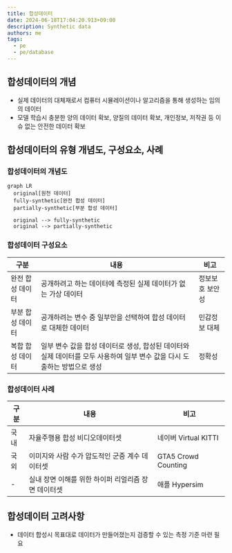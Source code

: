 ```yaml
---
title: 합성데이터
date: 2024-06-18T17:04:20.913+09:00
description: Synthetic data
authors: me
tags:
  - pe
  - pe/database
---
```


## 합성데이터의 개념

- 실제 데이터의 대체재로서 컴퓨터 시뮬레이션이나 알고리즘을 통해 생성하는 임의의 데이터
- 모델 학습시 충분한 양의 데이터 확보, 양질의 데이터 확보, 개인정보, 저작권 등 이슈 없는 안전한 데이터 확보

## 합성데이터의 유형 개념도, 구성요소, 사례

### 합성데이터의 개념도

```mermaid
graph LR
  original[원천 데이터]
  fully-synthetic[완전 합성 데이터]
  partially-synthetic[부분 합성 데이터]

  original --> fully-synthetic
  original --> partially-synthetic
```

### 합성데이터 구성요소

| 구분             | 내용                                                                                                                      | 비고            |
| ---------------- | ------------------------------------------------------------------------------------------------------------------------- | --------------- |
| 완전 합성 데이터 | 공개하려고 하는 데이터에 측정된 실제 데이터가 없는 가상 데이터                                                            | 정보보호 보안성 |
| 부분 합성 데이터 | 공개하려는 변수 중 일부만을 선택하여 합성 데이터로 대체한 데이터                                                          | 민감정보 대체   |
| 복합 합성 데이터 | 일부 변수 값을 합성 데이터로 생성, 합성된 데이터와 실제 데이터를 모두 사용하여 일부 변수 값을 다시 도출하는 방법으로 생성 | 정확성          |

### 합성데이터 사례

| 구분 | 내용                                                | 비고                 |
| ---- | --------------------------------------------------- | -------------------- |
| 국내 | 자율주행용 합성 비디오데이터셋                      | 네이버 Virtual KITTI |
| 국외 | 이미지와 사람 수가 압도적인 군중 계수 데이터셋      | GTA5 Crowd Counting  |
| -    | 실내 장면 이해를 위한 하이퍼 리얼리즘 장면 데이터셋 | 애플 Hypersim        |

## 합성데이터 고려사항

- 데이터 합성시 목표대로 데이터가 만들어졌는지 검증할 수 있는 측정 기준 마련 필요

